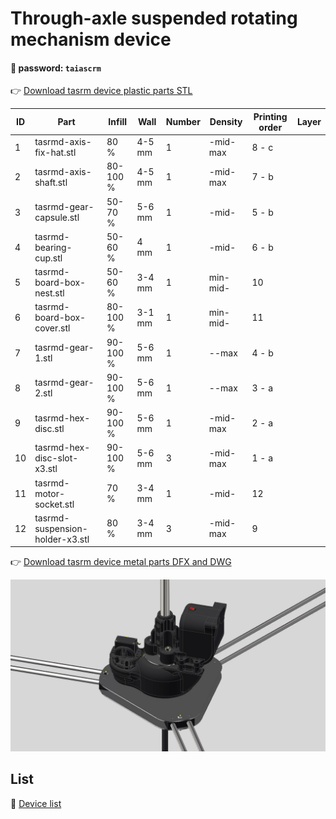 # Through-axle suspended rotating mechanism device

#### 🔑 password: ``` taiascrm ```

👉 [Download tasrm device plastic parts STL](https://github.com/Toy-Artificial-Intelligence-lab/Axial-suspension-carousel-rotation-mechanism-device/blob/main/stl/tasrm-device-plastic-parts.zip)

| ID | Part | Infill  |  Wall   | Number |  Density | Printing order | Layer  |   
| ------------- | ------------- | ------------- | ------------- | ------------- | ------------- | ------------- | ------------- | 
| 1 | tasrmd-axis-fix-hat.stl | 80 % | 4-5 mm | 1 | -mid-max  | 8 - c |  |
| 2 | tasrmd-axis-shaft.stl |  80-100 % | 4-5 mm | 1 | -mid-max  | 7 - b |  |
| 3 | tasrmd-gear-capsule.stl | 50-70 % | 5-6 mm  | 1 | -mid- | 5 - b |  |
| 4 | tasrmd-bearing-cup.stl | 50-60 % | 4 mm | 1 |  -mid-  | 6 - b |   |
| 5 | tasrmd-board-box-nest.stl | 50-60 % | 3-4 mm | 1  | min-mid-   | 10  |  |
| 6 | tasrmd-board-box-cover.stl | 80-100 % |  3-1 mm | 1 | min-mid- |  11 |    |
| 7 | tasrmd-gear-1.stl | 90-100 % |  5-6 mm | 1  | --max | 4 - b |    |
| 8 | tasrmd-gear-2.stl | 90-100 % |  5-6 mm |  1 | --max | 3 - a |    |
| 9 | tasrmd-hex-disc.stl | 90-100 % |  5-6 mm | 1 | -mid-max | 2 - a |    |
| 10 | tasrmd-hex-disc-slot-x3.stl | 90-100 % |  5-6 mm | 3 | -mid-max | 1 - a |    |
| 11 | tasrmd-motor-socket.stl | 70 % |  3-4 mm | 1 | -mid-   | 12  |    |
| 12 | tasrmd-suspension-holder-x3.stl | 80 % |  3-4 mm | 3 | -mid-max  | 9 |    |

👉 [Download tasrm device metal parts DFX and DWG](https://github.com/Toy-Artificial-Intelligence-lab/Axial-suspension-carousel-rotation-mechanism-device/blob/main/stl/tasrm-device-metal-part.zip)


 <img src="https://github.com/Toy-Artificial-Intelligence-lab/Axial-suspension-carousel-rotation-mechanism-device/blob/main/image/Through-axle-suspended-rotating-mechanism-device.jpg" width="800">  

 

## List

📌  [Device list](https://github.com/Toy-Artificial-Intelligence-lab/Axial-suspension-carousel-rotation-mechanism-device/blob/main/mdmu/device.md)

 
